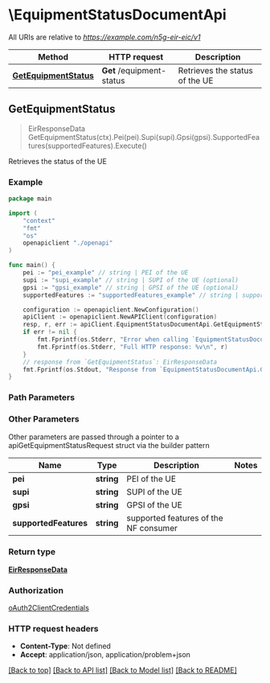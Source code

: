 # \EquipmentStatusDocumentApi

All URIs are relative to *https://example.com/n5g-eir-eic/v1*

Method | HTTP request | Description
------------- | ------------- | -------------
[**GetEquipmentStatus**](EquipmentStatusDocumentApi.md#GetEquipmentStatus) | **Get** /equipment-status | Retrieves the status of the UE



## GetEquipmentStatus

> EirResponseData GetEquipmentStatus(ctx).Pei(pei).Supi(supi).Gpsi(gpsi).SupportedFeatures(supportedFeatures).Execute()

Retrieves the status of the UE

### Example

```go
package main

import (
    "context"
    "fmt"
    "os"
    openapiclient "./openapi"
)

func main() {
    pei := "pei_example" // string | PEI of the UE
    supi := "supi_example" // string | SUPI of the UE (optional)
    gpsi := "gpsi_example" // string | GPSI of the UE (optional)
    supportedFeatures := "supportedFeatures_example" // string | supported features of the NF consumer (optional)

    configuration := openapiclient.NewConfiguration()
    apiClient := openapiclient.NewAPIClient(configuration)
    resp, r, err := apiClient.EquipmentStatusDocumentApi.GetEquipmentStatus(context.Background()).Pei(pei).Supi(supi).Gpsi(gpsi).SupportedFeatures(supportedFeatures).Execute()
    if err != nil {
        fmt.Fprintf(os.Stderr, "Error when calling `EquipmentStatusDocumentApi.GetEquipmentStatus``: %v\n", err)
        fmt.Fprintf(os.Stderr, "Full HTTP response: %v\n", r)
    }
    // response from `GetEquipmentStatus`: EirResponseData
    fmt.Fprintf(os.Stdout, "Response from `EquipmentStatusDocumentApi.GetEquipmentStatus`: %v\n", resp)
}
```

### Path Parameters



### Other Parameters

Other parameters are passed through a pointer to a apiGetEquipmentStatusRequest struct via the builder pattern


Name | Type | Description  | Notes
------------- | ------------- | ------------- | -------------
 **pei** | **string** | PEI of the UE | 
 **supi** | **string** | SUPI of the UE | 
 **gpsi** | **string** | GPSI of the UE | 
 **supportedFeatures** | **string** | supported features of the NF consumer | 

### Return type

[**EirResponseData**](EirResponseData.md)

### Authorization

[oAuth2ClientCredentials](../README.md#oAuth2ClientCredentials)

### HTTP request headers

- **Content-Type**: Not defined
- **Accept**: application/json, application/problem+json

[[Back to top]](#) [[Back to API list]](../README.md#documentation-for-api-endpoints)
[[Back to Model list]](../README.md#documentation-for-models)
[[Back to README]](../README.md)


